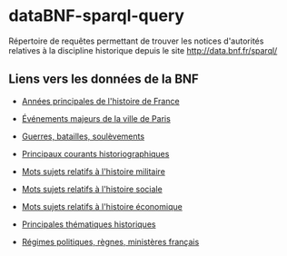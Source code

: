 # dataBNF-sparql-query

Répertoire de requêtes permettant de trouver les notices d'autorités relatives à la discipline historique depuis le site  http://data.bnf.fr/sparql/

## Liens vers les données de la BNF

* [Années principales de l'histoire de France](http://data.bnf.fr/sparql?default-graph-uri=&query=PREFIX+skos%3A+%3Chttp%3A%2F%2Fwww.w3.org%2F2004%2F02%2Fskos%2Fcore%23%3E%0D%0A%0D%0ASELECT+DISTINCT+%3Fsujet+%3Flabel%0D%0AWHERE+%7B%0D%0A++%3Fsujet+dcterms%3AisPartOf+%3Chttp%3A%2F%2Fdata.bnf.fr%2Fvocabulary%2Fscheme%2Fr166%3E+%3B%0D%0A++skos%3AprefLabel+%3Flabel.%0D%0A%0D%0A%0D%0A++FILTER+%28regex%28str%28%3Flabel%29%2C%22%5EFrance+--+.*%5B0-9%5D%5B0-9%5D%5B0-9%5D%22%29%29%0D%0A%7D%0D%0AORDER+BY+%3Flabel&format=text%2Fhtml&timeout=0&should-sponge=&debug=on)

* [Événements majeurs de la ville de Paris](http://data.bnf.fr/sparql?default-graph-uri=&query=%0D%0APREFIX+skos%3A+%3Chttp%3A%2F%2Fwww.w3.org%2F2004%2F02%2Fskos%2Fcore%23%3E%0D%0A%0D%0ASELECT+DISTINCT+%3Fsujet+%3Flabel%0D%0AWHERE+%7B%0D%0A++%3Fsujet+skos%3AprefLabel+%3Flabel.%0D%0A%0D%0A%0D%0A++FILTER+%28regex%28str%28%3Flabel%29%2C%22%5EParis+.*+--+.*%5B0-9%5D%5B0-9%5D%22%29%29%0D%0A%7D%0D%0AORDER+BY+%3Flabel&format=text%2Fhtml&timeout=0&should-sponge=&debug=on)

* [Guerres, batailles, soulèvements](http://data.bnf.fr/sparql?default-graph-uri=&query=PREFIX+skos%3A+%3Chttp%3A%2F%2Fwww.w3.org%2F2004%2F02%2Fskos%2Fcore%23%3E%0D%0A%0D%0ASELECT+DISTINCT+%3Fsujet+%3Flabel+%3Flabel2+%3Flabel3%0D%0AWHERE+%7B%0D%0A++%3Fsujet+dcterms%3AisPartOf+%3Chttp%3A%2F%2Fdata.bnf.fr%2Fvocabulary%2Fscheme%2Fr166%3E+%3B%0D%0A++skos%3AprefLabel+%3Flabel.%0D%0A%0D%0A++OPTIONAL+%7B%0D%0A%0D%0A++++%3Fsujet+skos%3Anarrower+%3Furi2.%0D%0A++++%3Furi2+skos%3AprefLabel+%3Flabel2%0D%0A%0D%0A++++++OPTIONAL+%7B%0D%0A%0D%0A++++%3Furi2+skos%3Anarrower+%3Furi3.%0D%0A++++%3Furi3+skos%3AprefLabel+%3Flabel3%0D%0A%0D%0A++++%7D%0D%0A%0D%0A%7D%0D%0A%0D%0A++FILTER+%28%28regex%28str%28%3Flabel%29%2C%22%5B0-9%5D.*bataille%22%29%29+%7C%7C+%28regex%28str%28%3Flabel%29%2C%22%5B0-9%5D.*guerre%22%29%29+%7C%7C+%28regex%28str%28%3Flabel%29%2C%22%5B0-9%5D.*si%C3%A8ge%22%29%29+%29%0D%0A%7D%0D%0AORDER+BY+%3Flabel&format=text%2Fhtml&timeout=0&should-sponge=&debug=on)

* [Principaux courants historiographiques](http://data.bnf.fr/sparql?default-graph-uri=&query=PREFIX+skos%3A+%3Chttp%3A%2F%2Fwww.w3.org%2F2004%2F02%2Fskos%2Fcore%23%3E%0D%0ASELECT+DISTINCT+%3Fsujet+%3Flabel+%3Flabel2+%3Flabel3%0D%0AWHERE+%7B%0D%0A++%3Fsujet+dcterms%3AisPartOf+%3Chttp%3A%2F%2Fdata.bnf.fr%2Fvocabulary%2Fscheme%2Fr166%3E+%3B++%23Recherche+parmis+l%27ensemble+des+noms+communs+du+Rameau%0D%0A++skos%3AprefLabel+%3Flabel.+%23Cherche+la+forme+retenue+de+ce+mot+sujet+et+l%27affiche+dans+la+colonne+%3Flabel%0D%0A++%0D%0A++%0D%0A%0D%0A++OPTIONAL%7B%0D%0A++%3Fsujet+skos%3Anarrower+%3Furi2.+%23Pour+chaque+mot+sujet+%3A+recherche+l%27ensemble+des+%C2%AB+sous-mots+sujets+%C2%BB%0D%0A++%3Furi2+skos%3AprefLabel+%3Flabel2+%23Cherche+la+forme+retenue+des+sous-mots+sujet+et+l%27affiche+dans+la+colonne+%3Flabel2%0D%0A%0D%0A+++++OPTIONAL%7B%0D%0A++++++++%3Furi2+skos%3Anarrower+%3Furi3.++%23Pour+chaque+sous-sujet+%3A+recherche+l%27ensemble+des+%C2%AB+sous-sous-mot+sujet+%C2%BB%0D%0A++++++++%3Furi3+skos%3AprefLabel+%3Flabel3+%23Cherche+la+forme+retenue+pour+l%27ensemble+des+sous-sous-mot+sujet+et+l%27affiche+dans+la+colonne+%3Flabel3%0D%0A%0D%0A++++%7D%0D%0A%0D%0A++%7D%0D%0A++%0D%0A++FILTER+regex%28str%28%3Flabel%29%2C%27istoriographie%27%29+%23Recherche+parmis+les+mots+sujet+comprenant+le+terme+%27istoriographie%27%0D%0A++%0D%0A%7D%0D%0AORDER+BY+%3Flabel&format=text%2Fhtml&timeout=0&should-sponge=&debug=on)

* [Mots sujets relatifs à l'histoire militaire](http://data.bnf.fr/sparql?default-graph-uri=&query=PREFIX+skos%3A+%3Chttp%3A%2F%2Fwww.w3.org%2F2004%2F02%2Fskos%2Fcore%23%3E%0D%0A%0D%0ASELECT+DISTINCT+%3Fsujet+%3Flabel+%3Flabel2+%3Flabel3%0D%0AWHERE+%7B%0D%0A++%3Fsujet+dcterms%3AisPartOf+%3Chttp%3A%2F%2Fdata.bnf.fr%2Fvocabulary%2Fscheme%2Fr166%3E+%3B%0D%0A++skos%3AprefLabel+%3Flabel.%0D%0A%0D%0A++OPTIONAL+%7B%0D%0A%0D%0A++++%3Fsujet+skos%3Anarrower+%3Furi2.%0D%0A++++%3Furi2+skos%3AprefLabel+%3Flabel2%0D%0A%0D%0A++++++OPTIONAL+%7B%0D%0A%0D%0A++++%3Furi2+skos%3Anarrower+%3Furi3.%0D%0A++++%3Furi3+skos%3AprefLabel+%3Flabel3%0D%0A%0D%0A++++%7D%0D%0A%0D%0A%7D%0D%0A%0D%0A++FILTER+regex%28str%28%3Flabel%29%2C%22%5EHistoire+militaire%22%29%0D%0A%7D%0D%0AORDER+BY+%3Flabel&format=text%2Fhtml&timeout=0&should-sponge=&debug=on)

* [Mots sujets relatifs à l'histoire sociale](http://data.bnf.fr/sparql?default-graph-uri=&query=PREFIX+skos%3A+%3Chttp%3A%2F%2Fwww.w3.org%2F2004%2F02%2Fskos%2Fcore%23%3E%0D%0A%0D%0ASELECT+DISTINCT+%3Fsujet+%3Flabel+%3Flabel2+%3Flabel3%0D%0AWHERE+%7B%0D%0A++%3Fsujet+dcterms%3AisPartOf+%3Chttp%3A%2F%2Fdata.bnf.fr%2Fvocabulary%2Fscheme%2Fr166%3E+%3B%0D%0A++skos%3AprefLabel+%3Flabel.%0D%0A%0D%0A++OPTIONAL+%7B%0D%0A%0D%0A++++%3Fsujet+skos%3Anarrower+%3Furi2.%0D%0A++++%3Furi2+skos%3AprefLabel+%3Flabel2%0D%0A%0D%0A++++++OPTIONAL+%7B%0D%0A%0D%0A++++%3Furi2+skos%3Anarrower+%3Furi3.%0D%0A++++%3Furi3+skos%3AprefLabel+%3Flabel3%0D%0A%0D%0A++++%7D%0D%0A%0D%0A%7D%0D%0A%0D%0A%0D%0A++FILTER+regex%28str%28%3Flabel%29%2C%22%5EHistoire+sociale%22%29%0D%0A%7D%0D%0AORDER+BY+%3Flabel&format=text%2Fhtml&timeout=0&should-sponge=&debug=[on)

* [Mots sujets relatifs à l'histoire économique](http://data.bnf.fr/sparql?default-graph-uri=&query=PREFIX+skos%3A+%3Chttp%3A%2F%2Fwww.w3.org%2F2004%2F02%2Fskos%2Fcore%23%3E%0D%0A%0D%0ASELECT+DISTINCT+%3Fsujet+%3Flabel+%3Flabel2+%3Flabel3%0D%0AWHERE+%7B%0D%0A++%3Fsujet+dcterms%3AisPartOf+%3Chttp%3A%2F%2Fdata.bnf.fr%2Fvocabulary%2Fscheme%2Fr166%3E+%3B%0D%0A++skos%3AprefLabel+%3Flabel.%0D%0A%0D%0A++OPTIONAL+%7B%0D%0A%0D%0A++++%3Fsujet+skos%3Anarrower+%3Furi2.%0D%0A++++%3Furi2+skos%3AprefLabel+%3Flabel2%0D%0A%0D%0A++++++OPTIONAL+%7B%0D%0A%0D%0A++++%3Furi2+skos%3Anarrower+%3Furi3.%0D%0A++++%3Furi3+skos%3AprefLabel+%3Flabel3%0D%0A%0D%0A++++%7D%0D%0A%0D%0A%7D%0D%0A%0D%0A++FILTER+regex%28str%28%3Flabel%29%2C%22%5EHistoire+%C3%A9conomique%22%29%0D%0A%7D%0D%0AORDER+BY+%3Flabel&format=text%2Fhtml&timeout=0&should-sponge=&debug=on)

* [Principales thématiques historiques](http://data.bnf.fr/sparql?default-graph-uri=&query=PREFIX+skos%3A+%3Chttp%3A%2F%2Fwww.w3.org%2F2004%2F02%2Fskos%2Fcore%23%3E%0D%0ASELECT+DISTINCT+%3Fsujet+%3Flabel+%231%C3%A8re+colonne+%3D+l%27URL+de+la+notice+%28%3Fsujet%29+%C2%A6+2e+colonne+%3D+mot+sujet+%28%3Flabel%29%0D%0AWHERE+%7B%0D%0A++%3Fsujet+dcterms%3AisPartOf+%3Chttp%3A%2F%2Fdata.bnf.fr%2Fvocabulary%2Fscheme%2Fr166%3E+%3B++%23Recherche+parmis+l%27ensemble+des+noms+communs+du+Rameau%0D%0A%0D%0A++skos%3AprefLabel+%3Flabel.++%23+Selectionne+la+forme+retenue+du+mot+sujet+qui+sera+affich%C3%A9+dans+colonne+%3Flabel%0D%0A%0D%0A++FILTER+%28regex%28str%28%3Flabel%29%2C%22%5EHistoire%22%29+%26%26+%21regex%28str%28%3Flabel%29%2C%22dr%C3%B4le%22%29%29++%23Recherche+les+mots+sujets+%28%3Flabel%29+comprenant+le+terme+Histoire+et+n%27ayant+pas+le+mot+sujet+de+litt%C3%A9rature+%3A+%22Histoire+dr%C3%B4le%22%0D%0A%7D%0D%0AORDER+BY+%3Flabel+%23+trier+les+resultats+par+mots+sujets+et+par+ordre+alphab%C3%A9tique&format=text%2Fhtml&timeout=0&should-sponge=&debug=on)

* [Régimes politiques, règnes, ministères français](http://data.bnf.fr/sparql?default-graph-uri=&query=SELECT+DISTINCT+%3Fsujet+%3Flabel%0D%0AWHERE+%7B%0D%0A++%3Fsujet+skos%3AprefLabel+%3Flabel.%0D%0A++%0D%0A++FILTER+%28regex%28str%28%3Flabel%29%2C+%22%5EFrance+--+%5B0-9%5D%22%29%29%0D%0A%7D&format=text%2Fhtml&timeout=0&should-sponge=&debug=on)


